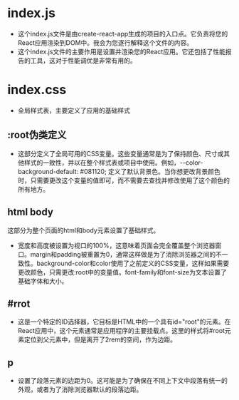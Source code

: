 # index.js
- 这个index.js文件是由create-react-app生成的项目的入口点。它负责将您的React应用渲染到DOM中。我会为您逐行解释这个文件的内容。
- 这个index.js文件的主要作用是设置并渲染您的React应用。它还包括了性能报告的工具，这对于性能调优是非常有用的。
# index.css
- 全局样式表，主要定义了应用的基础样式
## :root伪类定义
- 这部分定义了全局可用的CSS变量。这些变量通常是为了保持颜色、尺寸或其他样式的一致性，并以在整个样式表或项目中使用。例如，--color-background-default: #081120; 定义了默认背景色。当你想更改背景颜色时，只需要更改这个变量的值即可，而不需要去查找并修改使用了这个颜色的所有地方。
## html body
这部分为整个页面的html和body元素设置了基础样式。
- 宽度和高度被设置为视口的100%，这意味着页面会完全覆盖整个浏览器窗口。margin和padding被重置为0，通常这样做是为了消除浏览器之间的不一致性。background-color和color使用了之前定义的CSS变量，这样如果需要更改颜色，只需更改:root中的变量值。font-family和font-size为文本设置了基础字体和大小。
## #rrot
- 这是一个特定的ID选择器，它目标是HTML中的一个具有id="root"的元素。在React应用中，这个元素通常是应用程序的主要挂载点。这里的样式将#root元素定位到父元素中，但是离开了2rem的空间，作为边距。
## p
- 设置了段落元素的边距为0。这可能是为了确保在不同上下文中段落有统一的外观，或者为了消除浏览器默认的段落边距。
